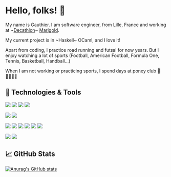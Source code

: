 # Hello, folks! 👋

My name is Gauthier. I am software engineer, from Lille, France and working at ~[Decathlon](https://www.decathlon.fr)~ [Marigold](https://www.marigold.dev).

My current project is in ~Haskell~ OCaml, and I love it!

Apart from coding, I practice road running and futsal for now years. But I enjoy watching a lot of sports (Football, American Football, Formula One, Tennis, Basketball, Handball...)

When I am not working or practicing sports, I spend days at poney club 🦄 👨‍👩‍👧‍👧

## 🔧 Technologies & Tools

![](https://img.shields.io/badge/Code-Haskell-informational?style=flat&logo=Haskell&logoColor=white&color=2bbc8a) ![](https://img.shields.io/badge/Code-OCaml-informational?style=flat&logo=OCaml&logoColor=white&color=2bbc8a) ![](https://img.shields.io/badge/Code-Typescript-informational?style=flat&logo=Typescript&logoColor=white&color=2bbc8a) ![](https://img.shields.io/badge/Code-Rust-informational?style=flat&logo=Rust&logoColor=white&color=2bbc8a) 

![](https://img.shields.io/badge/Editor-VS%20Code-informational?style=flat&logo=visualstudiocode&logoColor=white&color=2bbc8a) ![](https://img.shields.io/badge/Editor-IntelliJIDEA-informational?style=flat&logo=IntelliJIDEA&logoColor=white&color=2bbc8a)

![](https://img.shields.io/badge/Tools-Docker-informational?style=flat&logo=Docker&logoColor=white&color=2bbc8a) ![](https://img.shields.io/badge/Tools-Kubernetes-informational?style=flat&logo=Kubernetes&logoColor=white&color=2bbc8a) ![](https://img.shields.io/badge/Tools-PostgreSQL-informational?style=flat&logo=PostgreSQL&logoColor=white&color=2bbc8a) ![](https://img.shields.io/badge/Tools-Postman-informational?style=flat&logo=Postman&logoColor=white&color=2bbc8a) ![](https://img.shields.io/badge/Tools-Jenkins-informational?style=flat&logo=Jenkins&logoColor=white&color=2bbc8a) ![](https://img.shields.io/badge/Tools-Nix-informational?style=flat&logo=Nix&logoColor=white&color=2bbc8a)

![](https://img.shields.io/badge/Doc-Hugo-informational?style=flat&logo=Hugo&logoColor=white&color=2bbc8a) ![](https://img.shields.io/badge/Doc-Markdown-informational?style=flat&logo=Markdown&logoColor=white&color=2bbc8a)

## 📈 GitHub Stats

[![Anurag's GitHub stats](https://github-readme-stats.vercel.app/api?username=gsebil08&count_private=true&show_icons=true&theme=onedark)](https://github.com/anuraghazra/github-readme-stats)

<!--
**gsebil08/gsebil08** is a ✨ _special_ ✨ repository because its `README.md` (this file) appears on your GitHub profile.

Here are some ideas to get you started:

- 🔭 I’m currently working on ...
- 🌱 I’m currently learning ...
- 👯 I’m looking to collaborate on ...
- 🤔 I’m looking for help with ...
- 💬 Ask me about ...
- 📫 How to reach me: ...
- 😄 Pronouns: ...
- ⚡ Fun fact: ...
-->
